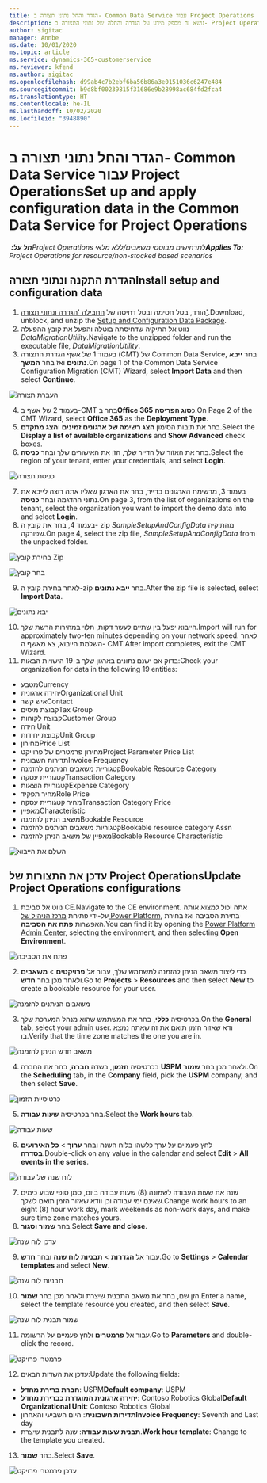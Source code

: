```yaml
---
title: הגדר והחל נתוני תצורה ב- Common Data Service עבור Project Operations
description: נושא זה מספק מידע על הגדרה והחלה של נתוני התצורה ב- Project Operations.
author: sigitac
manager: Annbe
ms.date: 10/01/2020
ms.topic: article
ms.service: dynamics-365-customerservice
ms.reviewer: kfend
ms.author: sigitac
ms.openlocfilehash: d99ab4c7b2ebf6ba56b86a3e0151036c6247e484
ms.sourcegitcommit: b9d8bf00239815f31686e9b28998ac684fd2fca4
ms.translationtype: HT
ms.contentlocale: he-IL
ms.lasthandoff: 10/02/2020
ms.locfileid: "3948890"
---
```

# <a name="set-up-and-apply-configuration-data-in-the-common-data-service-for-project-operations"></a><span data-ttu-id="1c36e-103">הגדר והחל נתוני תצורה ב- Common Data Service עבור Project Operations</span><span class="sxs-lookup"><span data-stu-id="1c36e-103">Set up and apply configuration data in the Common Data Service for Project Operations</span></span>

<span data-ttu-id="1c36e-104">_**חל על:** ‏Project Operations לתרחישים מבוססי משאבים/ללא מלאי_</span><span class="sxs-lookup"><span data-stu-id="1c36e-104">_**Applies To:** Project Operations for resource/non-stocked based scenarios_</span></span>

## <a name="install-setup-and-configuration-data"></a><span data-ttu-id="1c36e-105">הגדרת התקנה ונתוני תצורה</span><span class="sxs-lookup"><span data-stu-id="1c36e-105">Install setup and configuration data</span></span>

1. <span data-ttu-id="1c36e-106">הורד, בטל חסימה ובטל דחיסה של [החבילה 'הגדרה ונתוני תצורה'](https://download.microsoft.com/download/1/3/4/1349369c-6209-42b7-b3b4-5be0e67cacd8/ProjOpsSampleSetupData-%20Integrated%20UR1.zip).</span><span class="sxs-lookup"><span data-stu-id="1c36e-106">Download, unblock, and unzip the [Setup and Configuration Data Package](https://download.microsoft.com/download/1/3/4/1349369c-6209-42b7-b3b4-5be0e67cacd8/ProjOpsSampleSetupData-%20Integrated%20UR1.zip).</span></span>
2. <span data-ttu-id="1c36e-107">נווט אל התיקיה שדחיסתה בוטלה והפעל את קובץ ההפעלה *DataMigrationUtility*.</span><span class="sxs-lookup"><span data-stu-id="1c36e-107">Navigate to the unzipped folder and run the executable file, *DataMigrationUtility*.</span></span>
3. <span data-ttu-id="1c36e-108">בעמוד 1 של אשף הגדרת התצורה (CMT‏) של Common Data Service, בחר **ייבא נתונים** ואז בחר **המשך**.</span><span class="sxs-lookup"><span data-stu-id="1c36e-108">On page 1 of the Common Data Service Configuration Migration (CMT) Wizard, select **Import Data** and then select **Continue**.</span></span>

![‏‫העברת תצורה](./media/1ConfigurationMigration.png)

4. <span data-ttu-id="1c36e-110">בעמוד 2 של אשף ב-CMT בחר ב**Office 365** כ**סוג הפריסה**.</span><span class="sxs-lookup"><span data-stu-id="1c36e-110">On Page 2 of the CMT Wizard, select **Office 365** as the **Deployment Type**.</span></span>
5. <span data-ttu-id="1c36e-111">בחר את תיבות הסימון **הצג רשימה של ארגונים זמינים** ו**הצג מתקדם**.</span><span class="sxs-lookup"><span data-stu-id="1c36e-111">Select the **Display a list of available organizations** and **Show Advanced** check boxes.</span></span>
6. <span data-ttu-id="1c36e-112">בחר את האזור של הדייר שלך, הזן את האישורים שלך ובחר **כניסה**.</span><span class="sxs-lookup"><span data-stu-id="1c36e-112">Select the region of your tenant, enter your credentials, and select **Login**.</span></span>

![כניסת תצורה](./media/2ConfigurationSignin.png)

7. <span data-ttu-id="1c36e-114">בעמוד 3, מרשימת הארגונים בדייר, בחר את הארגון שאליו אתה רוצה לייבא את נתוני ההדגמה ובחר **כניסה**.</span><span class="sxs-lookup"><span data-stu-id="1c36e-114">On page 3, from the list of organizations on the tenant, select the organization you want to import the demo data into and select **Login**.</span></span>
8. <span data-ttu-id="1c36e-115">בעמוד 4, בחר את קובץ ה- zip *SampleSetupAndConfigData* מהתיקיה שפורקה.</span><span class="sxs-lookup"><span data-stu-id="1c36e-115">On page 4, select the zip file, *SampleSetupAndConfigData* from the unpacked folder.</span></span>

![בחירת קובץ Zip](./media/3ZipFile.png)

![בחר קובץ](./media/4SelectAFile.png)

9. <span data-ttu-id="1c36e-118">לאחר בחירת קובץ ה-zip בחר **ייבא נתונים**.</span><span class="sxs-lookup"><span data-stu-id="1c36e-118">After the zip file is selected, select **Import Data**.</span></span>

![יבא נתונים](./media/5ImportData.png)

10. <span data-ttu-id="1c36e-120">הייבוא יפעל בין שתיים לעשר דקות, תלוי במהירות הרשת שלך.</span><span class="sxs-lookup"><span data-stu-id="1c36e-120">Import will run for approximately two-ten minutes depending on your network speed.</span></span> <span data-ttu-id="1c36e-121">לאחר השלמת הייבוא, צא מאשף ה- CMT.</span><span class="sxs-lookup"><span data-stu-id="1c36e-121">After import completes, exit the CMT Wizard.</span></span> 
11. <span data-ttu-id="1c36e-122">בדוק אם ישנם נתונים בארגון שלך ב-19 הישויות הבאות:</span><span class="sxs-lookup"><span data-stu-id="1c36e-122">Check your organization for data in the following 19 entities:</span></span>

  - <span data-ttu-id="1c36e-123">מטבע</span><span class="sxs-lookup"><span data-stu-id="1c36e-123">Currency</span></span>
  - <span data-ttu-id="1c36e-124">יחידה ארגונית</span><span class="sxs-lookup"><span data-stu-id="1c36e-124">Organizational Unit</span></span>
  - <span data-ttu-id="1c36e-125">איש קשר</span><span class="sxs-lookup"><span data-stu-id="1c36e-125">Contact</span></span>
  - <span data-ttu-id="1c36e-126">קבוצת מיסים</span><span class="sxs-lookup"><span data-stu-id="1c36e-126">Tax Group</span></span>
  - <span data-ttu-id="1c36e-127">קבוצת לקוחות</span><span class="sxs-lookup"><span data-stu-id="1c36e-127">Customer Group</span></span>
  - <span data-ttu-id="1c36e-128">יחידה</span><span class="sxs-lookup"><span data-stu-id="1c36e-128">Unit</span></span>
  - <span data-ttu-id="1c36e-129">קבוצת יחידות</span><span class="sxs-lookup"><span data-stu-id="1c36e-129">Unit Group</span></span>
  - <span data-ttu-id="1c36e-130">מחירון</span><span class="sxs-lookup"><span data-stu-id="1c36e-130">Price List</span></span>
  - <span data-ttu-id="1c36e-131">מחירון פרמטרים של פרוייקט</span><span class="sxs-lookup"><span data-stu-id="1c36e-131">Project Parameter Price List</span></span>
  - <span data-ttu-id="1c36e-132">תדירות חשבונית</span><span class="sxs-lookup"><span data-stu-id="1c36e-132">Invoice Frequency</span></span>
  - <span data-ttu-id="1c36e-133">קטגוריית משאבים הניתנים להזמנה</span><span class="sxs-lookup"><span data-stu-id="1c36e-133">Bookable Resource Category</span></span>
  - <span data-ttu-id="1c36e-134">קטגוריית עסקה</span><span class="sxs-lookup"><span data-stu-id="1c36e-134">Transaction Category</span></span>
  - <span data-ttu-id="1c36e-135">קטגוריית הוצאות</span><span class="sxs-lookup"><span data-stu-id="1c36e-135">Expense Category</span></span>
  - <span data-ttu-id="1c36e-136">מחיר תפקיד</span><span class="sxs-lookup"><span data-stu-id="1c36e-136">Role Price</span></span>
  - <span data-ttu-id="1c36e-137">מחיר קטגוריית עסקה</span><span class="sxs-lookup"><span data-stu-id="1c36e-137">Transaction Category Price</span></span>
  - <span data-ttu-id="1c36e-138">מאפיין</span><span class="sxs-lookup"><span data-stu-id="1c36e-138">Characteristic</span></span>
  - <span data-ttu-id="1c36e-139">משאב הניתן להזמנה</span><span class="sxs-lookup"><span data-stu-id="1c36e-139">Bookable Resource</span></span>
  - <span data-ttu-id="1c36e-140">קטגוריות משאבים הניתנים להזמנה</span><span class="sxs-lookup"><span data-stu-id="1c36e-140">Bookable resource category Assn</span></span>
  - <span data-ttu-id="1c36e-141">מאפיין של משאב הניתן להזמנה</span><span class="sxs-lookup"><span data-stu-id="1c36e-141">Bookable Resource Characteristic</span></span>

![השלם את הייבוא](./media/6CompleteImport.png)

## <a name="update-project-operations-configurations"></a><span data-ttu-id="1c36e-143">עדכן את התצורות של Project Operations</span><span class="sxs-lookup"><span data-stu-id="1c36e-143">Update Project Operations configurations</span></span>

1. <span data-ttu-id="1c36e-144">נווט אל סביבת CE.</span><span class="sxs-lookup"><span data-stu-id="1c36e-144">Navigate to the CE environment.</span></span> <span data-ttu-id="1c36e-145">אתה יכול למצוא אותה על-ידי פתיחת [מרכז הניהול של Power Platform](https://admin.powerplatform.microsoft.com/environments), בחירת הסביבה ואז בחירת האפשרות **פתח את הסביבה**.</span><span class="sxs-lookup"><span data-stu-id="1c36e-145">You can find it by opening the [Power Platform Admin Center](https://admin.powerplatform.microsoft.com/environments), selecting the environment, and then selecting **Open Environment**.</span></span> 

![פתח את הסביבה](./media/7OpenEnvironment.png)

2. <span data-ttu-id="1c36e-147">כדי ליצור משאב הניתן להזמנה למשתמש שלך, עבור אל **פרויקטים** > **משאבים** ולאחר מכן בחר **חדש**.</span><span class="sxs-lookup"><span data-stu-id="1c36e-147">Go to **Projects** > **Resources** and then select **New** to create a bookable resource for your user.</span></span>

![משאבים הניתנים להזמנה](./media/8BookableResources.png)

3. <span data-ttu-id="1c36e-149">בכרטיסיה **כללי**, בחר את המשתמש שהוא מנהל המערכת שלך.</span><span class="sxs-lookup"><span data-stu-id="1c36e-149">On the **General** tab, select your admin user.</span></span> <span data-ttu-id="1c36e-150">ודא שאזור הזמן תואם את זה שאתה נמצא בו.</span><span class="sxs-lookup"><span data-stu-id="1c36e-150">Verify that the time zone matches the one you are in.</span></span> 

![משאב חדש הניתן להזמנה](./media/9NewBookableResource.png)

4. <span data-ttu-id="1c36e-152">בכרטיסיה **תזמון**, בשדה **חברה**, בחר את החברה **USPM** ולאחר מכן בחר **שמור**.</span><span class="sxs-lookup"><span data-stu-id="1c36e-152">On the **Scheduling** tab, in the **Company** field, pick the **USPM** company, and then select **Save**.</span></span> 

![כרטיסיית תזמון](./media/10SchedulingTab.png)

5. <span data-ttu-id="1c36e-154">בחר בכרטיסיה **שעות עבודה**.</span><span class="sxs-lookup"><span data-stu-id="1c36e-154">Select the **Work hours** tab.</span></span>  

![שעות עבודה](./media/11WorkHours.png)

6. <span data-ttu-id="1c36e-156">לחץ פעמיים על ערך כלשהו בלוח השנה ובחר **ערוך** > **כל האירועים בסדרה**.</span><span class="sxs-lookup"><span data-stu-id="1c36e-156">Double-click on any value in the calendar and select **Edit** > **All events in the series**.</span></span> 

![לוח שנה של עבודה](./media/12WorkCalendar.png)

7. <span data-ttu-id="1c36e-158">שנה את שעות העבודה לשמונה (8) שעות עבודה ביום, סמן סופי שבוע כימים שאינם ימי עבודה וכן וודא שאזור הזמן תואם לשלך.</span><span class="sxs-lookup"><span data-stu-id="1c36e-158">Change work hours to an eight (8) hour work day, mark weekends as non-work days, and make sure time zone matches yours.</span></span> 
8. <span data-ttu-id="1c36e-159">בחר **שמור וסגור**.</span><span class="sxs-lookup"><span data-stu-id="1c36e-159">Select **Save and close**.</span></span>

![עדכן לוח שנה](./media/13UpdateCalendar.png)

9. <span data-ttu-id="1c36e-161">עבור אל **הגדרות** > **תבניות לוח שנה** ובחר **חדש**.</span><span class="sxs-lookup"><span data-stu-id="1c36e-161">Go to **Settings** > **Calendar templates** and select **New**.</span></span>
 
 ![תבניות לוח שנה](./media/14CalendarTemplates.png)
 
 10. <span data-ttu-id="1c36e-163">הזן שם, בחר את משאב התבנית שיצרת ולאחר מכן בחר **שמור**.</span><span class="sxs-lookup"><span data-stu-id="1c36e-163">Enter a name, select the template resource you created, and then select **Save**.</span></span> 
 
 ![שמור תבנית לוח שנה](./media/15SaveCalendarTemplate.png)
 
 11. <span data-ttu-id="1c36e-165">עבור אל **פרמטרים** ולחץ פעמיים על הרשומה.</span><span class="sxs-lookup"><span data-stu-id="1c36e-165">Go to **Parameters** and double-click the record.</span></span> 
 
 ![פרמטרי פרויקט](./media/16ProjectParameters.png)
 
12. <span data-ttu-id="1c36e-167">עדכן את השדות הבאים:</span><span class="sxs-lookup"><span data-stu-id="1c36e-167">Update the following fields:</span></span>

 - <span data-ttu-id="1c36e-168">**חברת ברירת מחדל**: USPM</span><span class="sxs-lookup"><span data-stu-id="1c36e-168">**Default company**: USPM</span></span>
 - <span data-ttu-id="1c36e-169">**יחידה ארגונית המוגדרת כברירת מחדל**: Contoso Robotics Global</span><span class="sxs-lookup"><span data-stu-id="1c36e-169">**Default Organizational Unit**: Contoso Robotics Global</span></span>
 - <span data-ttu-id="1c36e-170">**תדירות חשבונית**: היום השביעי והאחרון</span><span class="sxs-lookup"><span data-stu-id="1c36e-170">**Invoice Frequency**: Seventh and Last day</span></span>
 - <span data-ttu-id="1c36e-171">**תבנית שעות עבודה**: שנה לתבנית שיצרת.</span><span class="sxs-lookup"><span data-stu-id="1c36e-171">**Work hour template**: Change to the template you created.</span></span>

13. <span data-ttu-id="1c36e-172">בחר **שמור**.</span><span class="sxs-lookup"><span data-stu-id="1c36e-172">Select **Save**.</span></span> 

![עדכן פרמטרי פרויקט](./media/17UpdatedProjectParameters.png)
